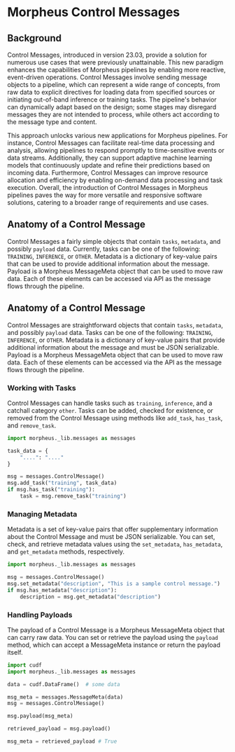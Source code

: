 <!--
SPDX-FileCopyrightText: Copyright (c) 2022-2023, NVIDIA CORPORATION & AFFILIATES. All rights reserved.
SPDX-License-Identifier: Apache-2.0

Licensed under the Apache License, Version 2.0 (the "License");
you may not use this file except in compliance with the License.
You may obtain a copy of the License at

http://www.apache.org/licenses/LICENSE-2.0

Unless required by applicable law or agreed to in writing, software
distributed under the License is distributed on an "AS IS" BASIS,
WITHOUT WARRANTIES OR CONDITIONS OF ANY KIND, either express or implied.
See the License for the specific language governing permissions and
limitations under the Licensesages.cpp
-->

# Morpheus Control Messages

## Background

Control Messages, introduced in version 23.03, provide a solution for numerous use cases that were previously
unattainable. This new paradigm enhances the capabilities of Morpheus pipelines by enabling more reactive, event-driven
operations. Control Messages involve sending message objects to a pipeline, which can represent a wide range of
concepts, from raw data to explicit directives for loading data from specified sources or initiating out-of-band
inference or training tasks. The pipeline's behavior can dynamically adapt based on the design; some stages may
disregard messages they are not intended to process, while others act according to the message type and content.

This approach unlocks various new applications for Morpheus pipelines. For instance, Control Messages can
facilitate real-time data processing and analysis, allowing pipelines to respond promptly to time-sensitive events or
data streams. Additionally, they can support adaptive machine learning models that continuously update and refine their
predictions based on incoming data. Furthermore, Control Messages can improve resource allocation and efficiency by
enabling on-demand data processing and task execution. Overall, the introduction of Control Messages in Morpheus
pipelines paves the way for more versatile and responsive software solutions, catering to a broader range of
requirements and use cases.

## Anatomy of a Control Message

Control Messages a fairly simple objects that contain `tasks`, `metadata`, and possibly `payload` data. Currently,
tasks can be one of the following: `TRAINING`, `INFERENCE`, or `OTHER`. Metadata is a dictionary of key-value pairs
that can be used to provide additional information about the message. Payload is a Morpheus MessageMeta object that can
be used to move raw data. Each of these elements can be accessed via API as the message flows through the pipeline.

## Anatomy of a Control Message

Control Messages are straightforward objects that contain `tasks`, `metadata`, and possibly `payload` data. Tasks can be
one of the following: `TRAINING`, `INFERENCE`, or `OTHER`. Metadata is a dictionary of key-value pairs that provide
additional information about the message and must be JSON serializable. Payload is a Morpheus MessageMeta object that
can be used to move raw data. Each of these elements can be accessed via the API as the message flows through the
pipeline.

### Working with Tasks

Control Messages can handle tasks such as `training`, `inference`, and a catchall category `other`. Tasks can be added,
checked for existence, or removed from the Control Message using methods like `add_task`, `has_task`, and `remove_task`.

```python
import morpheus._lib.messages as messages

task_data = {
    "....": "...."
}

msg = messages.ControlMessage()
msg.add_task("training", task_data)
if msg.has_task("training"):
    task = msg.remove_task("training")
```

### Managing Metadata

Metadata is a set of key-value pairs that offer supplementary information about the Control Message and must be JSON
serializable. You can set, check, and retrieve metadata values using the `set_metadata`, `has_metadata`,
and `get_metadata` methods, respectively.

```python
import morpheus._lib.messages as messages

msg = messages.ControlMessage()
msg.set_metadata("description", "This is a sample control message.")
if msg.has_metadata("description"):
    description = msg.get_metadata("description")
```

### Handling Payloads

The payload of a Control Message is a Morpheus MessageMeta object that can carry raw data. You can set or retrieve the
payload using the `payload` method, which can accept a MessageMeta instance or return the payload
itself.

```python
import cudf
import morpheus._lib.messages as messages

data = cudf.DataFrame()  # some data

msg_meta = messages.MessageMeta(data)
msg = messages.ControlMessage()

msg.payload(msg_meta)

retrieved_payload = msg.payload()

msg_meta = retrieved_payload # True
```